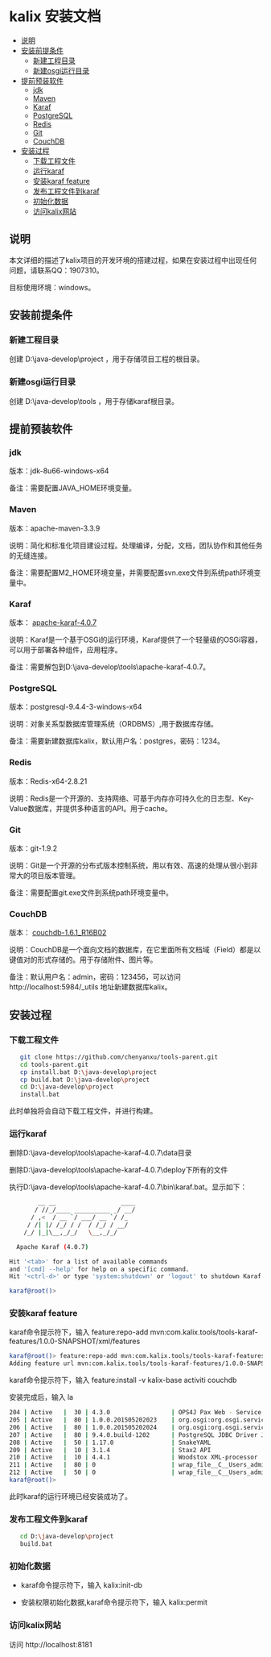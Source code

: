 # kalix 安装文档

- [说明](#说明)
- [安装前提条件](#安装前提条件)
    - [新建工程目录](#新建工程目录)
    - [新建osgi运行目录](#新建osgi运行目录) 
- [提前预装软件](#提前预装软件)
    - [jdk](#jdk)
    - [Maven](#Maven)
    - [Karaf](#Karaf)
    - [PostgreSQL](#PostgreSQL)
    - [Redis](#Redis)
    - [Git](#Git)
    - [CouchDB](#CouchDB)
- [安装过程](#安装过程)
    - [下载工程文件](#下载工程文件)
    - [运行karaf](#运行karaf)
    - [安装karaf feature](#安装karaf-feature)
    - [发布工程文件到karaf](#发布工程文件到karaf)
    - [初始化数据](#初始化数据)
    - [访问kalix网站](#访问kalix网站)   


## 说明

本文详细的描述了kalix项目的开发环境的搭建过程，如果在安装过程中出现任何问题，请联系QQ：1907310。

目标使用环境：windows。

## 安装前提条件

### 新建工程目录

创建 D:\java-develop\project ，用于存储项目工程的根目录。

### 新建osgi运行目录

创建 D:\java-develop\tools ，用于存储karaf根目录。

## 提前预装软件

### jdk

版本：jdk-8u66-windows-x64
  
备注：需要配置JAVA_HOME环境变量。
  
### Maven

版本：apache-maven-3.3.9
  
说明：简化和标准化项目建设过程。处理编译，分配，文档，团队协作和其他任务的无缝连接。
  
备注：需要配置M2_HOME环境变量，并需要配置svn.exe文件到系统path环境变量中。
  
### Karaf

版本： [apache-karaf-4.0.7](http://karaf.apache.org)
  
说明：Karaf是一个基于OSGi的运行环境，Karaf提供了一个轻量级的OSGi容器，可以用于部署各种组件，应用程序。
  
备注：需要解包到D:\java-develop\tools\apache-karaf-4.0.7。
  
### PostgreSQL

版本：postgresql-9.4.4-3-windows-x64
  
说明：对象关系型数据库管理系统（ORDBMS）,用于数据库存储。
  
备注：需要新建数据库kalix，默认用户名：postgres，密码：1234。
  
### Redis

版本：Redis-x64-2.8.21
  
说明：Redis是一个开源的、支持网络、可基于内存亦可持久化的日志型、Key-Value数据库，并提供多种语言的API。用于cache。
  
### Git

版本：git-1.9.2
  
说明：Git是一个开源的分布式版本控制系统，用以有效、高速的处理从很小到非常大的项目版本管理。
  
备注：需要配置git.exe文件到系统path环境变量中。
  
### CouchDB

版本： [couchdb-1.6.1_R16B02](http://couchdb.apache.org)
  
说明：CouchDB是一个面向文档的数据库，在它里面所有文档域（Field）都是以键值对的形式存储的。用于存储附件、图片等。
  
备注：默认用户名：admin，密码：123456，可以访问 http://localhost:5984/_utils 地址新建数据库kalix。

## 安装过程

### 下载工程文件

```bash
   git clone https://github.com/chenyanxu/tools-parent.git
   cd tools-parent.git
   cp install.bat D:\java-develop\project
   cp build.bat D:\java-develop\project
   cd D:\java-develop\project
   install.bat
```

此时单独将会自动下载工程文件，并进行构建。

### 运行karaf

删除D:\java-develop\tools\apache-karaf-4.0.7\data目录

删除D:\java-develop\tools\apache-karaf-4.0.7\deploy下所有的文件

执行D:\java-develop\tools\apache-karaf-4.0.7\bin\karaf.bat。显示如下：

```bash
        __ __                  ____      
       / //_/____ __________ _/ __/      
      / ,<  / __ `/ ___/ __ `/ /_        
     / /| |/ /_/ / /  / /_/ / __/        
    /_/ |_|\__,_/_/   \__,_/_/         

  Apache Karaf (4.0.7)

Hit '<tab>' for a list of available commands
and '[cmd] --help' for help on a specific command.
Hit '<ctrl-d>' or type 'system:shutdown' or 'logout' to shutdown Karaf.

karaf@root()>
```

### 安装karaf feature

karaf命令提示符下，输入 feature:repo-add mvn:com.kalix.tools/tools-karaf-features/1.0.0-SNAPSHOT/xml/features

```bash
karaf@root()> feature:repo-add mvn:com.kalix.tools/tools-karaf-features/1.0.0-SNAPSHOT/xml/features
Adding feature url mvn:com.kalix.tools/tools-karaf-features/1.0.0-SNAPSHOT/xml/features
```

karaf命令提示符下，输入 feature:install -v kalix-base activiti couchdb 

安装完成后，输入 la

```bash
204 | Active   |  30 | 4.3.0                 | OPS4J Pax Web - Service SPI
205 | Active   |  80 | 1.0.0.201505202023    | org.osgi:org.osgi.service.jdbc
206 | Active   |  80 | 1.0.0.201505202024    | org.osgi:org.osgi.service.jpa
207 | Active   |  80 | 9.4.0.build-1202      | PostgreSQL JDBC Driver JDBC41
208 | Active   |  50 | 1.17.0                | SnakeYAML
209 | Active   |  10 | 3.1.4                 | Stax2 API
210 | Active   |  10 | 4.4.1                 | Woodstox XML-processor
211 | Active   |  80 | 0                     | wrap_file__C__Users_admin_.m2_repository_de_danielbechler_java-object-diff_0.92.1_java-object-diff-0.92.1.jar
212 | Active   |  50 | 0                     | wrap_file__C__Users_admin_.m2_repository_io_swagger_swagger-parser_1.0.22_swagger-parser-1.0.22.jar
karaf@root()>
```

此时karaf的运行环境已经安装成功了。

### 发布工程文件到karaf

```bash
   cd D:\java-develop\project
   build.bat
```

### 初始化数据

* karaf命令提示符下，输入 kalix:init-db

* 安装权限初始化数据,karaf命令提示符下，输入 kalix:permit

### 访问kalix网站

访问 http://localhost:8181 